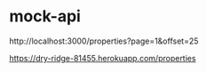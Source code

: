 # mock-api

http://localhost:3000/properties?page=1&offset=25

https://dry-ridge-81455.herokuapp.com/properties
